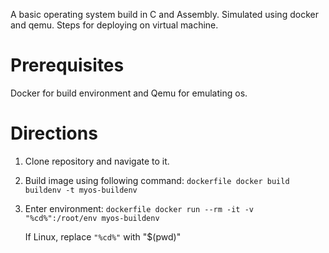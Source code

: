 A basic operating system build in C and Assembly. Simulated using docker and qemu. Steps for deploying on virtual machine.
# Prerequisites
Docker for build environment and Qemu for emulating os.
# Directions
1. Clone repository and navigate to it.
2. Build image using following command: 
    ```dockerfile docker build buildenv -t myos-buildenv```
3. Enter environment:
    ```dockerfile docker run --rm -it -v "%cd%":/root/env myos-buildenv```
    
    If Linux, replace ```"%cd%"``` with "$(pwd)"
